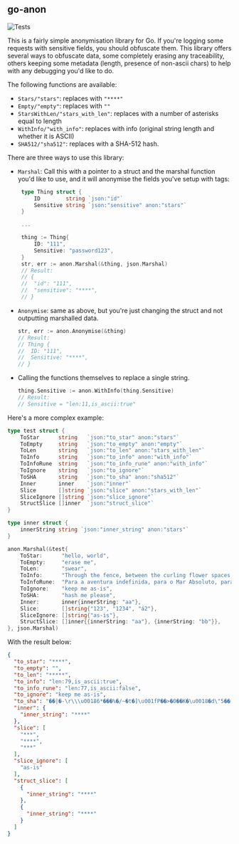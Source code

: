 ## go-anon

![Tests](https://github.com/lucasrafael98/go-anon/actions/workflows/ci.yml/badge.svg)

This is a fairly simple anonymisation library for Go. If you're logging some requests with sensitive fields,
you should obfuscate them. This library offers several ways to obfuscate data, some completely erasing any
traceability, others keeping some metadata (length, presence of non-ascii chars) to help with any debugging
you'd like to do.

The following functions are available: 
 - `Stars/"stars"`: replaces with `"****"`
 - `Empty/"empty"`: replaces with `""`
 - `StarsWithLen/"stars_with_len"`: replaces with a number of asterisks equal to length
 - `WithInfo/"with_info"`: replaces with info (original string length and whether it is ASCII)
 - `SHA512/"sha512"`: replaces with a SHA-512 hash.

There are three ways to use this library:
 - `Marshal`: Call this with a pointer to a struct and the marshal function you'd like to use, and it will
   anonymise the fields you've setup with tags:
   ```go 
	type Thing struct {
		ID 		  string `json:"id"`
		Sensitive string `json:"sensitive" anon:"stars"`
	}

	...

	thing := Thing{
		ID: "111",
		Sensitive: "password123",
	}
	str, err := anon.Marshal(&thing, json.Marshal)
	// Result:
	// {
	// 	"id": "111",
	// 	"sensitive": "****",
	// }
   ```
 - `Anonymise`: same as above, but you're just changing the struct and not outputting marshalled data.
 	```go 
	str, err := anon.Anonymise(&thing)
	// Result:
	// Thing {
	// 	ID: "111",
	// 	Sensitive: "****",
	// }
	```
 - Calling the functions themselves to replace a single string.
	```go 
	thing.Sensitive := anon.WithInfo(thing.Sensitive) 
	// Result: 
	// Sensitive = "len:11,is_ascii:true"
	```

Here's a more complex example: 
```go 
type test struct {
	ToStar      string   `json:"to_star" anon:"stars"`
	ToEmpty     string   `json:"to_empty" anon:"empty"`
	ToLen       string   `json:"to_len" anon:"stars_with_len"`
	ToInfo      string   `json:"to_info" anon:"with_info"`
	ToInfoRune  string   `json:"to_info_rune" anon:"with_info"`
	ToIgnore    string   `json:"to_ignore"`
	ToSHA       string   `json:"to_sha" anon:"sha512"`
	Inner       inner    `json:"inner"`
	Slice       []string `json:"slice" anon:"stars_with_len"`
	SliceIgnore []string `json:"slice_ignore"`
	StructSlice []inner  `json:"struct_slice"`
}

type inner struct {
	innerString string `json:"inner_string" anon:"stars"`
}

anon.Marshal(&test{
	ToStar:      "hello, world",
	ToEmpty:     "erase me",
	ToLen:       "swear",
	ToInfo:      "Through the fence, between the curling flower spaces, I could see them hitting.",
	ToInfoRune:  "Para a aventura indefinida, para o Mar Absoluto, para realizar o Impossível!",
	ToIgnore:    "keep me as-is",
	ToSHA:       "hash me please",
	Inner:       inner{innerString: "aa"},
	Slice:       []string{"123", "1234", "á2"},
	SliceIgnore: []string{"as-is"},
	StructSlice: []inner{{innerString: "aa"}, {innerString: "bb"}},
}, json.Marshal)
```
With the result below:
```json 
{
  "to_star": "****",
  "to_empty": "",
  "to_len": "*****",
  "to_info": "len:79,is_ascii:true",
  "to_info_rune": "len:77,is_ascii:false",
  "to_ignore": "keep me as-is",
  "to_sha": "��|�-\r\\\u00186*���%�/~�t�]\u001fP��>�0��K�\u0018�d\"5��[�2�)��\u000f\"\u0014��:8�{H�\u001c#Cc��V",
  "inner": {
    "inner_string": "****"
  },
  "slice": [
    "***",
    "****",
    "***"
  ],
  "slice_ignore": [
    "as-is"
  ],
  "struct_slice": [
    {
      "inner_string": "****"
    },
    {
      "inner_string": "****"
    }
  ]
}
```
